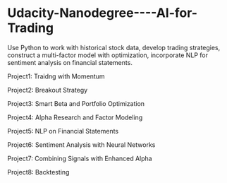 # Udacity-Nanodegree----AI-for-Trading
Use Python to work with historical stock data, develop trading strategies, construct a multi-factor model with optimization, incorporate NLP for sentiment analysis on financial statements.

Project1: Traidng with Momentum

Project2: Breakout Strategy

Project3: Smart Beta and Portfolio Optimization

Project4: Alpha Research and Factor Modeling

Project5: NLP on Financial Statements

Project6: Sentiment Analysis with Neural Networks

Project7: Combining Signals with Enhanced Alpha

Project8: Backtesting
